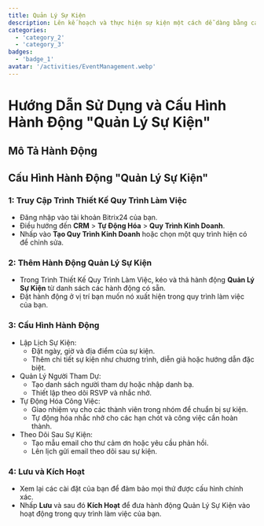 ```yaml
---
title: Quản Lý Sự Kiện
description: Lên kế hoạch và thực hiện sự kiện một cách dễ dàng bằng các công cụ chuyên dụng.
categories: 
  - 'category_2'
  - 'category_3'
badges: 
  - 'badge_1'
avatar: '/activities/EventManagement.webp'
---
```

# Hướng Dẫn Sử Dụng và Cấu Hình Hành Động "Quản Lý Sự Kiện"

## Mô Tả Hành Động

## **Cấu Hình Hành Động "Quản Lý Sự Kiện"**

### 1: Truy Cập Trình Thiết Kế Quy Trình Làm Việc
- Đăng nhập vào tài khoản Bitrix24 của bạn.
- Điều hướng đến **CRM** > **Tự Động Hóa** > **Quy Trình Kinh Doanh**.
- Nhấp vào **Tạo Quy Trình Kinh Doanh** hoặc chọn một quy trình hiện có để chỉnh sửa.

### 2: Thêm Hành Động Quản Lý Sự Kiện
- Trong Trình Thiết Kế Quy Trình Làm Việc, kéo và thả hành động **Quản Lý Sự Kiện** từ danh sách các hành động có sẵn.
- Đặt hành động ở vị trí bạn muốn nó xuất hiện trong quy trình làm việc của bạn.

### 3: Cấu Hình Hành Động
- Lập Lịch Sự Kiện:
  - Đặt ngày, giờ và địa điểm của sự kiện.
  - Thêm chi tiết sự kiện như chương trình, diễn giả hoặc hướng dẫn đặc biệt.
- Quản Lý Người Tham Dự:
  - Tạo danh sách người tham dự hoặc nhập danh bạ.
  - Thiết lập theo dõi RSVP và nhắc nhở.
- Tự Động Hóa Công Việc:
  - Giao nhiệm vụ cho các thành viên trong nhóm để chuẩn bị sự kiện.
  - Tự động hóa nhắc nhở cho các hạn chót và công việc cần hoàn thành.
- Theo Dõi Sau Sự Kiện:
  - Tạo mẫu email cho thư cảm ơn hoặc yêu cầu phản hồi.
  - Lên lịch gửi email theo dõi sau sự kiện.

### 4: Lưu và Kích Hoạt
- Xem lại các cài đặt của bạn để đảm bảo mọi thứ được cấu hình chính xác.
- Nhấp **Lưu** và sau đó **Kích Hoạt** để đưa hành động Quản Lý Sự Kiện vào hoạt động trong quy trình làm việc của bạn.